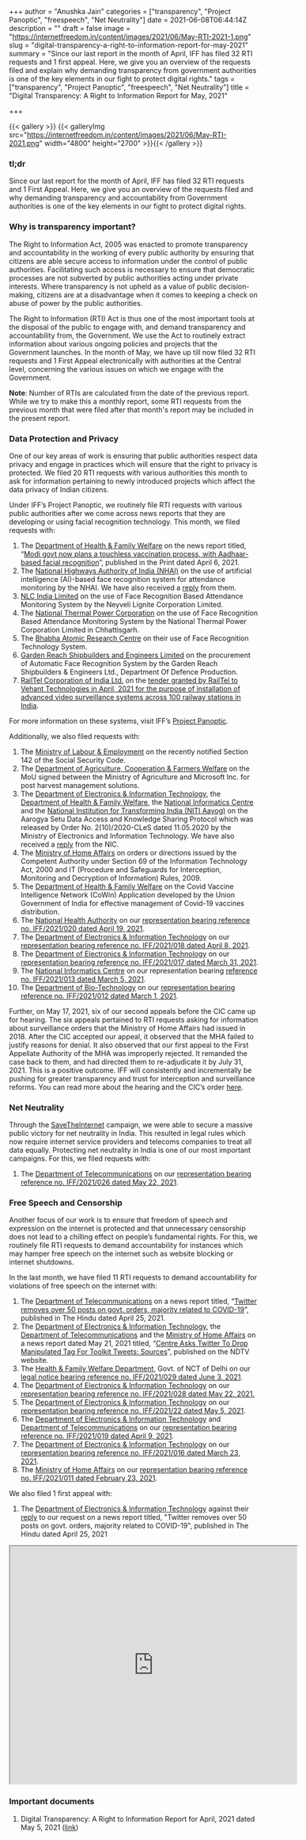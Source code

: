 +++
author = "Anushka Jain"
categories = ["transparency", "Project Panoptic", "freespeech", "Net Neutrality"]
date = 2021-06-08T06:44:14Z
description = ""
draft = false
image = "https://internetfreedom.in/content/images/2021/06/May-RTI-2021-1.png"
slug = "digital-transparency-a-right-to-information-report-for-may-2021"
summary = "Since our last report in the month of April, IFF has filed 32 RTI requests and 1 first appeal. Here, we give you an overview of the requests filed and explain why demanding transparency from government authorities is one of the key elements in our fight to protect digital rights."
tags = ["transparency", "Project Panoptic", "freespeech", "Net Neutrality"]
title = "Digital Transparency: A Right to Information Report for May, 2021"

+++


{{< gallery >}}
{{< galleryImg  src="https://internetfreedom.in/content/images/2021/06/May-RTI-2021.png" width="4800" height="2700" >}}{{< /gallery >}}

>>>> <form><script src="https://checkout.razorpay.com/v1/payment-button.js" data-payment_button_id="pl_HLkgeWGQLMuddp" async> </script> </form>

### tl;dr

Since our last report for the month of April, IFF has filed 32 RTI requests and 1 First Appeal. Here, we give you an overview of the requests filed and why demanding transparency and accountability from Government authorities is one of the key elements in our fight to protect digital rights.

### Why is transparency important?

The Right to Information Act, 2005 was enacted to promote transparency and accountability in the working of every public authority by ensuring that citizens are able secure access to information under the control of public authorities. Facilitating such access is necessary to ensure that democratic processes are not subverted by public authorities acting under private interests. Where transparency is not upheld as a value of public decision-making, citizens are at a disadvantage when it comes to keeping a check on abuse of power by the public authorities.

The Right to Information (RTI) Act is thus one of the most important tools at the disposal of the public to engage with, and demand transparency and accountability from, the Government. We use the Act to routinely extract information about various ongoing policies and projects that the Government launches. In the month of May, we have up till now filed 32 RTI requests and 1 First Appeal electronically with authorities at the Central level, concerning the various issues on which we engage with the Government.

**Note**: Number of RTIs are calculated from the date of the previous report. While we try to make this a monthly report, some RTI requests from the previous month that were filed after that month's report may be included in the present report.

### Data Protection and Privacy

One of our key areas of work is ensuring that public authorities respect data privacy and engage in practices which will ensure that the right to privacy is protected. We filed 20 RTI requests with various authorities this month to ask for information pertaining to newly introduced projects which affect the data privacy of Indian citizens.

Under IFF’s Project Panoptic, we routinely file RTI requests with various public authorities after we come across news reports that they are developing or using facial recognition technology. This month, we filed requests with:

1. The [Department of Health & Family Welfare](https://drive.google.com/file/d/1N0CjlUL7K4GR2huPwr3mIGwJZq51Xpc_/view?usp=sharing) on the news report titled, “[Modi govt now plans a touchless vaccination process, with Aadhaar-based facial recognition](https://theprint.in/health/modi-govt-now-plans-a-touchless-vaccination-process-with-aadhaar-based-facial-recognition/634719/)”, published in the Print dated April 6, 2021.
2. The [National Highways Authority of India (NHAI)](https://drive.google.com/file/d/1atddeJC732VdEltvAk_LZ16h0yfNTZcY/view?usp=sharing) on the use of artificial intelligence (AI)-based face recognition system for attendance monitoring by the NHAI. We have also received a [reply](https://drive.google.com/file/d/1yyVGMBr6nhsZ6cw5qlrCFtj4dJ5CqeTh/view?usp=sharing) from them.
3. [NLC India Limited](https://drive.google.com/file/d/1SBlOWUpD0aaOgXrur_pq4z_IcyRRiSGp/view?usp=sharing) on the use of Face Recognition Based Attendance Monitoring System by the Neyveli Lignite Corporation Limited.
4. The [National Thermal Power Corporation](https://drive.google.com/file/d/1tZVTKoidC8VK6yQw90WVfw0tKJPvZygt/view?usp=sharing) on the use of Face Recognition Based Attendance Monitoring System by the National Thermal Power Corporation Limited in Chhattisgarh.
5. The [Bhabha Atomic Research Centre](https://drive.google.com/file/d/10XIwnrkwgLs5dL4_0pHHKXo12kkefWqF/view?usp=sharing) on their use of Face Recognition Technology System.
6. [Garden Reach Shipbuilders and Engineers Limited](https://drive.google.com/file/d/1BdvUCeRv3R81odGhlHUXTCVIiWqk4nUG/view?usp=sharing) on the procurement of Automatic Face Recognition System by the Garden Reach Shipbuilders & Engineers Ltd., Department Of Defence Production.
7. [RailTel Corporation of India Ltd.](https://drive.google.com/file/d/14tN1u03ShvNS_ex7lGcuYMYidUH-pKtq/view?usp=sharing) on the [tender granted by RailTel to Vehant Technologies in April, 2021 for the purpose of installation of advanced video surveillance systems across 100 railway stations in India](https://www.thehindubusinessline.com/economy/logistics/vehant-technologies-bags-railtel-contract-to-instal-100-ai-based-cameras-at-stations/article34415354.ece).

For more information on these systems, visit IFF’s [Project Panoptic](https://panoptic.in/).

Additionally, we also filed requests with:

1. The [Ministry of Labour & Employment](https://drive.google.com/file/d/1V-ZFKO2YNuTcLFJ-9L7NHwPHGwkEZcfs/view?usp=sharing) on the recently notified Section 142 of the Social Security Code.
2. The [Department of Agriculture, Cooperation & Farmers Welfare](https://drive.google.com/file/d/1Fj8EV8cWz6HjskDaiswKDaKVUHASv6yS/view?usp=sharing) on the MoU signed between the Ministry of Agriculture and Microsoft Inc. for post harvest management solutions.
3. The [Department of Electronics & Information Technology](https://drive.google.com/file/d/1SdlY05kZc0Jck-yMgxCBTv7s_ZSw2GZB/view?usp=sharing), the [Department of Health & Family Welfare](https://drive.google.com/file/d/14dn5l6F6AguEBdRHkXITGd9uihNdb1tm/view?usp=sharing), the [National Informatics Centre](https://drive.google.com/file/d/1G_imK2ashJGacTM0lgumcQp0-zCRbMrA/view?usp=sharing) and the [National Institution for Transforming India (NITI Aayog)](https://drive.google.com/file/d/17w_1VA5pAk2jbBetgZwnwkg8DqXDxRzf/view?usp=sharing) on the Aarogya Setu Data Access and Knowledge Sharing Protocol which was released by Order No. 2(10)/2020-CLeS dated 11.05.2020 by the Ministry of Electronics and Information Technology. We have also received a [reply](https://drive.google.com/file/d/1s8MgBRyhW6LXApKdhq6cqSt6dw_3bia5/view?usp=sharing) from the NIC.
4. The [Ministry of Home Affairs](https://drive.google.com/file/d/1wYK8pEQz0VzYH9k0vzr6I4_SLfXWZsxd/view?usp=sharing) on orders or directions issued by the Competent Authority under Section 69 of the Information Technology Act, 2000 and IT (Procedure and Safeguards for Interception, Monitoring and Decryption of Information) Rules, 2009.
5. The [Department of Health & Family Welfare](https://drive.google.com/file/d/1SplMohQOEs3Vz-17SOzzrNk0agzaJfvK/view?usp=sharing) on the Covid Vaccine Intelligence Network (CoWin) Application developed by the Union Government of India for effective management of Covid-19 vaccines distribution.
6. The [National Health Authority](https://drive.google.com/file/d/1ePaH4DKiFAUBD2k1lJvX9pl6JzsZu9So/view?usp=sharing) on our [representation bearing reference no. IFF/2021/020 dated April 19, 2021](https://drive.google.com/file/d/1IVrtoMvM5FS-mGLYbuQPa3YkJr5OICmq/view?usp=sharing).
7. The [Department of Electronics & Information Technology](https://drive.google.com/file/d/1XHCzEJAIe43GweSNZQSX4T1nzfkwMGtR/view?usp=sharing) on our [representation bearing reference no. IFF/2021/018 dated April 8, 2021](https://drive.google.com/file/d/1_gVNQiv4L4MXnMuoUu7NwUm8RHpZlDxI/view?usp=sharing).
8. The [Department of Electronics & Information Technology](https://drive.google.com/file/d/13N85HuVV2JTpeHq4nc6_5SZ6xMDjJhRi/view?usp=sharing) on our [representation bearing reference no. IFF/2021/017 dated March 31, 2021](https://drive.google.com/file/d/1cXXVX2qqqCx0SRo8DuoZHa4wFM682-c8/view?usp=sharing).
9. The [National Informatics Centre](https://drive.google.com/file/d/1HPv6rTIl26HWWLHWn4IcxLL1qRPQFsSI/view?usp=sharing) on our representation bearing [reference no. IFF/2021/013 dated March 5, 2021](https://drive.google.com/file/d/1zfLWAcXYvIoUamEMmVkn88Jyq18gG9Dl/view?usp=sharing).
10. The [Department of Bio-Technology](https://drive.google.com/file/d/1jIJeRATARw-PQt-Cok0X1mcpPrycHJXs/view?usp=sharing) on our [representation bearing reference no. IFF/2021/012 dated March 1, 2021](https://drive.google.com/file/d/1OozlOLCfIYBmYWQmUKD4UukHqOJkSTxe/view?usp=sharing).

Further, on May 17, 2021, six of our second appeals before the CIC came up for hearing. The six appeals pertained to RTI requests asking for information about surveillance orders that the Ministry of Home Affairs had issued in 2018. After the CIC accepted our appeal, it observed that the MHA failed to justify reasons for denial. It also observed that our first appeal to the First Appellate Authority of the MHA was improperly rejected. It remanded the case back to them, and had directed them to re-adjudicate it by July 31, 2021. This is a positive outcome. IFF will consistently and incrementally be pushing for greater transparency and trust for interception and surveillance reforms. You can read more about the hearing and the CIC’s order [here](https://internetfreedom.in/iff-keeps-pushing-against-secrecy-in-surveillance-cic-orders-mha-to-adjudicate-on-our-request-for-transparency/). 

### Net Neutrality

Through the [SaveTheInternet](https://savetheinternet.in/) campaign, we were able to secure a massive public victory for net neutrality in India. This resulted in legal rules which now require internet service providers and telecoms companies to treat all data equally. Protecting net neutrality in India is one of our most important campaigns. For this, we filed requests with:

1. The [Department of Telecommunications](https://drive.google.com/file/d/1b6Mbk6m6WC4Dd9rfX7fM9JXaw2vIwKEs/view?usp=sharing) on our [representation bearing reference no. IFF/2021/026 dated May 22, 2021](https://internetfreedom.in/telegraph-act-amendments-and-net-neutrality/). 

### Free Speech and Censorship

Another focus of our work is to ensure that freedom of speech and expression on the internet is protected and that unnecessary censorship does not lead to a chilling effect on people’s fundamental rights. For this, we routinely file RTI requests to demand accountability for instances which may hamper free speech on the internet such as website blocking or internet shutdowns.

In the last month, we have filed 11 RTI requests to demand accountability for violations of free speech on the internet with:

1. The [Department of Telecommunications](https://drive.google.com/file/d/1nGNi4XKA83cx7ru_527A_B75IcNeOGsA/view?usp=sharing) on a news report titled, “[Twitter removes over 50 posts on govt. orders, majority related to COVID-19](https://www.thehindu.com/news/national/twitter-removes-over-50-posts-on-govt-orders-majority-related-to-covid-19/article34404805.ece)”, published in The Hindu dated April 25, 2021.
2. The [Department of Electronics & Information Technology](https://drive.google.com/file/d/1JR8pzCxghY8fUG11fBpLG2mTIvtsHShs/view?usp=sharing), the [Department of Telecommunications](https://drive.google.com/file/d/1YrdphUJ_aKzdTDRwFG4d3TN7FaIiLkmc/view?usp=sharing) and the [Ministry of Home Affairs](https://drive.google.com/file/d/1btaTmHpxXvCatHx8-SuyywQ-R2aUEUYE/view?usp=sharing) on a news report dated May 21, 2021 titled, “[Centre Asks Twitter To Drop Manipulated Tag For Toolkit Tweets: Sources](https://www.ndtv.com/india-news/government-asks-twitter-to-drop-manipulated-media-tag-for-tweets-on-alleged-congress-toolkit-sources-2446656)”, published on the NDTV website.
3. The [Health & Family Welfare Department](https://drive.google.com/file/d/10TaXK8PcMapVXNq7W1DhOmlCA41_0O_O/view?usp=sharing), Govt. of NCT of Delhi on our [legal notice bearing reference no. IFF/2021/029 dated June 3, 2021](https://drive.google.com/file/d/1Xq1uYivc8l7wmvqGvHhlOi1GV7ZqqtMG/view?usp=sharing).
4. The [Department of Electronics & Information Technology](https://drive.google.com/file/d/1KOZUNntLi6jdghwRLQ4M2FBqVFyBstb5/view?usp=sharing) on our [representation bearing reference no. IFF/2021/028 dated May 22, 2021.](https://drive.google.com/file/d/1ZCpZ42QAcQPQI0d7orxly0LdYVfP16tx/view?usp=sharing)
5. The [Department of Electronics & Information Technology](https://drive.google.com/file/d/1uStgKOfX62An-Rf2JjPGiRlHWmJiqg8Q/view?usp=sharing) on our [representation bearing reference no. IFF/2021/22 dated May 5, 2021](https://drive.google.com/file/d/1K9djQHw9lXCauSuxjeUmn0M7YmYxf7eI/view?usp=sharing).
6. The [Department of Electronics & Information Technology](https://drive.google.com/file/d/1oI0yO-KkKur2EQurzkcLXh8A8wLYELzz/view?usp=sharing) and [Department of Telecommunications](https://drive.google.com/file/d/1p-EzFYInuPoRvgyFlsXLZxzINFfpC9Ub/view?usp=sharing) on our [representation bearing reference no. IFF/2021/019 dated April 9, 2021](https://drive.google.com/file/d/1MupIwitMMa0ZUj_g20_RtvgTXm5Bt6Ga/view?usp=sharing).
7. The [Department of Electronics & Information Technology](https://drive.google.com/file/d/1Hmhn1sTOgJ6dLEcQhwqWJWo9WTIBuvWE/view?usp=sharing) on our [representation bearing reference no. IFF/2021/016 dated March 23, 2021](https://drive.google.com/file/d/1elhs46khdMd2lTWTE4ReFCIi2s8IYuAU/view?usp=sharing).
8. The [Ministry of Home Affairs](https://drive.google.com/file/d/1wdlxt3VPE8JTicl0JEIELA1FKaxjRyEs/view?usp=sharing) on our [representation bearing reference no. IFF/2021/011 dated February 23, 2021](https://drive.google.com/file/d/1ptH8jplyEBtr6jcQxyXv1sRUxSPuA9xr/view?usp=sharing).

We also filed 1 first appeal with:

1. The [Department of Electronics & Information Technology](https://drive.google.com/file/d/1FNntmx13Q6qkAFD4NqtlnqC6Vp491PYH/view?usp=sharing) against their [reply](https://drive.google.com/file/d/1rPbZmY7BKro1Y5zYWIGmoBf3Lbq47khw/view?usp=sharing) to our request on a news report titled, "Twitter removes over 50 posts on govt. orders, majority related to COVID-19", published in The Hindu dated April 25, 2021

<iframe src="https://drive.google.com/file/d/1bMoUX5Amgs9Y2M-RuzxT0pwH1UYdTg-0/preview" width="580" height="480"></iframe>

### Important documents

1. Digital Transparency: A Right to Information Report for April, 2021 dated May 5, 2021 ([link](https://internetfreedom.in/digital-transparency-a-right-to-information-report-for-april-2021/))

> > > <form><script src="https://cdn.razorpay.com/static/widget/subscription-button.js" data-subscription_button_id="pl_HLk5qU1K35hmPH" data-button_theme="brand-color" async> </script> </form>







